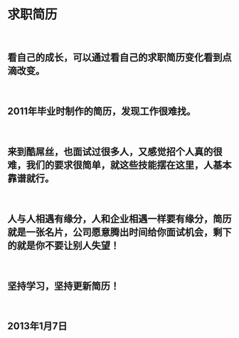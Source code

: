 求职简历
=========

`` ``

## 看自己的成长，可以通过看自己的求职简历变化看到点滴改变。

`` ``

## 2011年毕业时制作的简历，发现工作很难找。

`` ``

##  来到酷屌丝，也面试过很多人，又感觉招个人真的很难，我们的要求很简单，就这些技能摆在这里，人基本靠谱就行。

`` ``

##  人与人相遇有缘分，人和企业相遇一样要有缘分，简历就是一张名片，公司愿意腾出时间给你面试机会，剩下的就是你不要让别人失望！

`` ``

## 坚持学习，坚持更新简历！

`` ``

## 2013年1月7日
